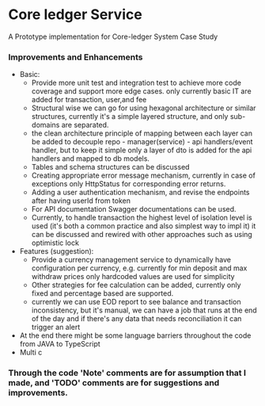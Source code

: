 # Core ledger Service
A Prototype implementation for Core-ledger System Case Study

### Improvements and Enhancements
* Basic:
    * Provide more unit test and integration test to achieve more code coverage and support more edge cases. only currently basic IT are added for transaction, user,and fee
    * Structural wise we can go for using hexagonal architecture or similar structures, currently it's a simple layered structure, and only sub-domains are separated.
    * the clean architecture principle of mapping between each layer can be added to decouple repo - manager(service) - api handlers/event handler, but to keep it simple only a layer of dto is added for the api handlers and mapped to db models.
    * Tables and schema structures can be discussed
    * Creating appropriate error message mechanism, currently in case of exceptions only HttpStatus for corresponding error returns.
    * Adding a user authentication mechanism, and revise the endpoints after having userId from token
    * For API documentation Swagger documentations can be used.
    * Currently, to handle transaction the highest level of isolation level is used (it's both a common practice and also simplest way to impl it) it can be discussed and rewired with other approaches such as using optimistic lock 
* Features (suggestion):
    * Provide a currency management service to dynamically have configuration per currency, e.g. currently for min deposit and max withdraw prices only hardcoded values are used for simplicity
    * Other strategies for fee calculation can be added, currently only fixed and percentage based are supported.
    * currently we can use EOD report to see balance and transaction inconsistency, but it's manual, we can have a job that runs at the end of the day and if there's any data that needs reconciliation it can trigger an alert
* At the end there might be some language barriers throughout the code from JAVA to TypeScript
* Multi c
### Through the code 'Note' comments are for assumption that I made, and 'TODO' comments are for suggestions and improvements. ###